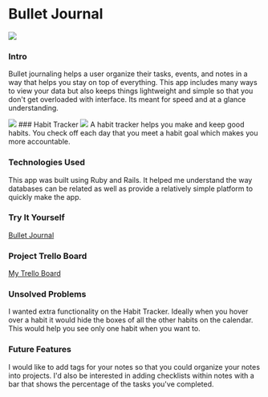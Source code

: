 # Bullet Journal

<img src="https://i.imgur.com/8gkgFg1.png">

### Intro
Bullet journaling helps a user organize their tasks, events, and notes in a way that helps you stay on top of everything.  This app includes many ways to view your data but also keeps things lightweight and simple so that you don't get overloaded with interface.  Its meant for speed and at a glance understanding. 

<img src="https://i.imgur.com/48DZKwp.png">
### Habit Tracker
<img src="https://i.imgur.com/r8uRm4j.png">
A habit tracker helps you make and keep good habits.  You check off each day that you meet a habit goal which makes you more accountable.

### Technologies Used
This app was built using Ruby and Rails.  It helped me understand the way databases can be related as well as provide a relatively simple platform to quickly make the app.

### Try It Yourself
[Bullet Journal](gabujo.herokuapp.com)

### Project Trello Board
[My Trello Board](trello.com/b/YJLBffC9)

### Unsolved Problems
I wanted extra functionality on the Habit Tracker.  Ideally when you hover over a habit it would hide the boxes of all the other habits on the calendar.  This would help you see only one habit when you want to.

### Future Features
I would like to add tags for your notes so that you could organize your notes into projects.  I'd also be interested in adding checklists within notes with a bar that shows the percentage of the tasks you've completed.